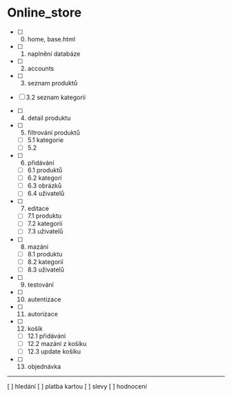 # Online_store


- [ ] 0. home, base.html 

- [ ] 1. naplnění databáze
- [ ] 2. accounts
- [ ] 3. seznam produktů
 - [ ] 3.2 seznam kategorií
- [ ] 4. detail produktu
- [ ] 5. filtrování produktů
  - [ ] 5.1 kategorie 
  - [ ] 5.2 
  
- [ ] 6. přidávání 
  - [ ] 6.1 produktů
  - [ ] 6.2 kategorí
  - [ ] 6.3 obrázků
  - [ ] 6.4 uživatelů
- [ ] 7. editace
  - [ ] 7.1 produktu
  - [ ] 7.2 kategorií
  - [ ] 7.3 uživatelů
- [ ] 8. mazání
  - [ ] 8.1 produktu
  - [ ] 8.2 kategorií 
  - [ ] 8.3 uživatelů

- [ ] 9. testování
- [ ] 10. autentizace
- [ ] 11. autorizace

- [ ] 12. košík
  - [ ] 12.1 přidávání
  - [ ] 12.2 mazání z košíku
  - [ ] 12.3 update košíku
  
- [ ] 13. objednávka


--------------------------------------
[ ] hledání
[ ] platba kartou
[ ] slevy
[ ] hodnocení
